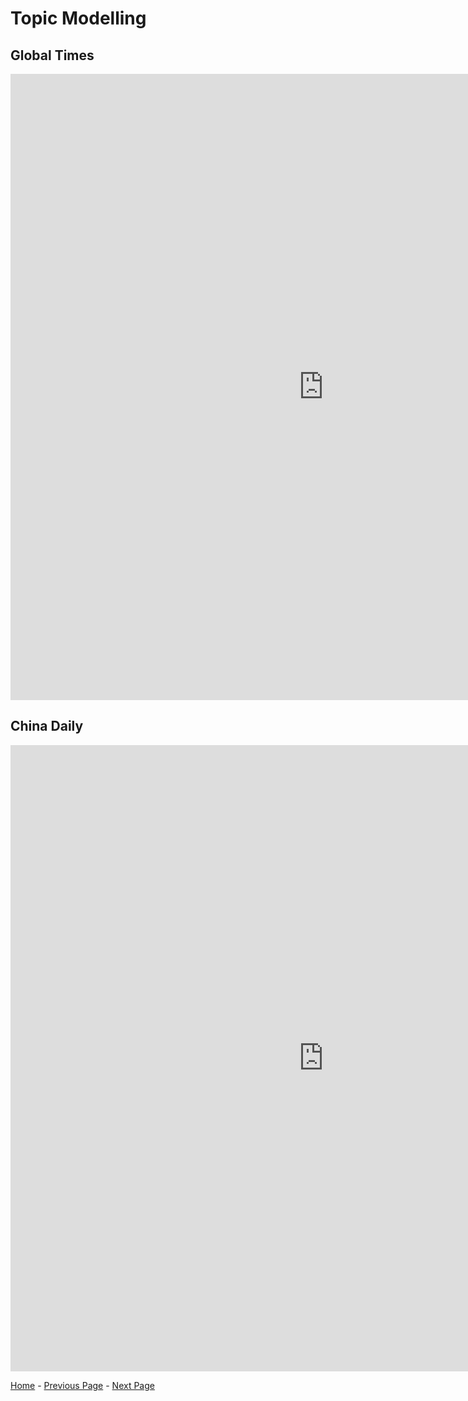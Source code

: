 # Topic Modelling

## Global Times
<iframe src="https://documents.cortext.net/3546/354699fc802d81b23edb0b3b0b47f8cf/53458/vislda.html" frameborder="0" style="overflow:hidden;border:1px solid #DDDDDD;" width="1000" height="1000" allowfullscreen></iframe>
<br>

## China Daily

<iframe src="https://documents.cortext.net/f246/f246dc27005ea9af0ab45e2986b48fea/53459/vislda.html#topic=0&lambda=1&term=" frameborder="0" style="overflow:hidden;border:1px solid #DDDDDD;" width="1000" height="1000" allowfullscreen></iframe>


[Home](index.md) - [Previous Page](page2.md) - [Next Page](page4.md)
